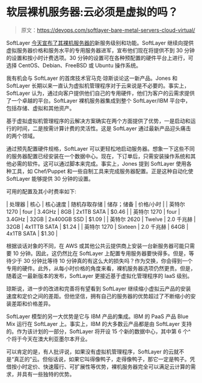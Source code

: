 # 软层裸机服务器:云必须是虚拟的吗？

> 原文：<https://devops.com/softlayer-bare-metal-servers-cloud-virtual/>

SoftLayer [今天宣布了其裸机服务器的](http://www.softlayer.com/press/release/2562/softlayer-introduces-new-hourly-bare-metal-servers-deployed-in-minutes)新服务级别和功能。SoftLayer 继续向提供虚拟服务器价格和服务水平的专用服务器进军，宣布他们现在将提供不到 30 分钟的设置和按小时计费选项。30 分钟的设置可在各种预配置的硬件平台上进行，可选择 CentOS、Debian、FreeBSD 或 Ubuntu 操作系统。

我有机会与 SoftLayer 的首席技术官马克·琼斯谈论这一新产品。Jones 和 SoftLayer 长期以来一直认为虚拟机管理程序对于云来说是不必要的。事实上，SoftLayer 认为，通过向客户提供他们自己的专用硬件，他们为客户的云需求提供了一个卓越的平台。SoftLayer 裸机服务器集成到整个 SoftLayer/IBM 平台中，包括存储、虚拟和其他资产。

基于虚拟虚拟机管理程序的云解决方案确实在两个方面提供了优势，一是启动和运行的时间，二是按需计算计费的灵活性。这是 SoftLayer 通过最新产品迎头痛击的两个领域。

通过预先配置硬件规格，SoftLayer 可以更轻松地启动服务器。想象一下这些不同的服务器配置已经安装在一个数据中心。现在，下订单后，只需安装操作系统和其他必需的软件。这可以通过脚本来完成。事实上，Jones 提到 SoftLayer 使用各种工具，如 Chef/Puppet 和一些自制工具来完成服务器配置。正是这种自动化使 SoftLayer 能够提供 30 分钟的设置。

可用的配置及其小时费率如下:

| 处理器 | 核心 | 核心速度 | 随机存取存储 | 储存；储备 | 价格/小时 |
| 英特尔 1270 | four | 3.4GHz | 8GB | 2x1TB SATA | $0.46 |
| 英特尔 1270 | four | 3.4GHz | 32GB | 2x400GB SSD | $1.09 |
| 英特尔 2620 | Twelve | 2.0 千兆赫 | 32GB | 4x1TTB SATA | $1.24 |
| 英特尔 1270 | Sixteen | 2.0 千兆赫 | 64GB | 4x1TB SATA | $1.30 |

根据谈话对象的不同，在 AWS 或其他公共云提供商上安装一台新服务器可能只需要 10 分钟。因此，这仍然比在 SoftLayer 上配置专用服务器要快得多。但是，等待少于 30 分钟比等待 10 分钟真的有这么大的损失吗？作为交换，你会得到一个专用的硬件。此外，从每小时价格的角度来看，裸机服务器选项仍然更贵。但是，随着这一最新版本的发布，SoftLayer 更接近基于虚拟化管理程序的 IaaS 级别。

琼斯说，进一步的改进和完善将有望看到 SoftLayer 继续缩小虚拟云产品的安装速度和定价之间的差距。但他坚信，拥有自己的服务器的优势超过了不断缩小的安装差距和价格差异。

SoftLayer 模型的另一大优势是它与 IBM 产品的集成。IBM 的 PaaS 产品 Blue Mix 运行在 SoftLayer 上。事实上，IBM 的大多数云产品都是由 SoftLayer 支持的。作为该计划的一部分，SoftLayer 将开设 15 个新的数据中心，其中第 6 个^个将于今天在澳大利亚墨尔本开业。

可以肯定的是，有人批评说，如果没有虚拟机管理程序，SoftLayer 的云就不是“真正的”云。但俗话说，如果它叫得像鸭子，走得像鸭子，那它一定是鸭子。凭借按小时定价、快速履行、可扩展性等优势，裸机服务器完全可以满足云计算的需求，并具有一些独特的优势。